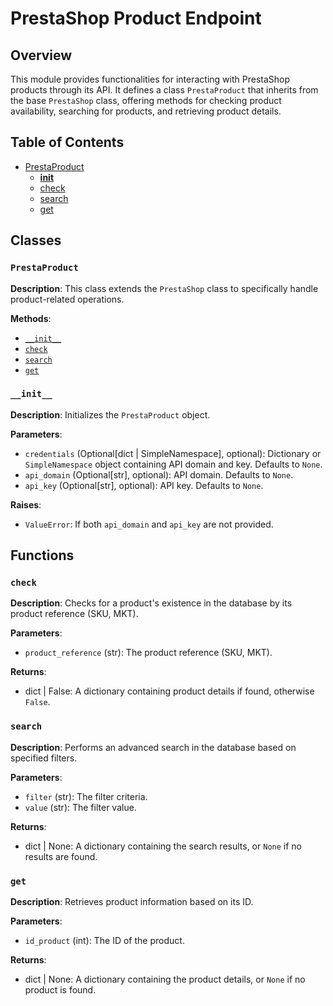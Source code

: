 # PrestaShop Product Endpoint

## Overview

This module provides functionalities for interacting with PrestaShop products through its API. It defines a class `PrestaProduct` that inherits from the base `PrestaShop` class, offering methods for checking product availability, searching for products, and retrieving product details.

## Table of Contents

- [PrestaProduct](#prestaproduct)
    - [__init__](#init)
    - [check](#check)
    - [search](#search)
    - [get](#get)


## Classes

### `PrestaProduct`

**Description**: This class extends the `PrestaShop` class to specifically handle product-related operations.

**Methods**:

- [`__init__`](#init)
- [`check`](#check)
- [`search`](#search)
- [`get`](#get)

### `__init__`

**Description**: Initializes the `PrestaProduct` object.

**Parameters**:

- `credentials` (Optional[dict | SimpleNamespace], optional): Dictionary or `SimpleNamespace` object containing API domain and key. Defaults to `None`.
- `api_domain` (Optional[str], optional): API domain. Defaults to `None`.
- `api_key` (Optional[str], optional): API key. Defaults to `None`.

**Raises**:

- `ValueError`: If both `api_domain` and `api_key` are not provided.


## Functions


### `check`

**Description**: Checks for a product's existence in the database by its product reference (SKU, MKT).

**Parameters**:

- `product_reference` (str): The product reference (SKU, MKT).

**Returns**:

- dict | False: A dictionary containing product details if found, otherwise `False`.

### `search`

**Description**: Performs an advanced search in the database based on specified filters.

**Parameters**:

- `filter` (str): The filter criteria.
- `value` (str): The filter value.

**Returns**:

- dict | None:  A dictionary containing the search results, or `None` if no results are found.

### `get`

**Description**: Retrieves product information based on its ID.

**Parameters**:

- `id_product` (int): The ID of the product.

**Returns**:

- dict | None: A dictionary containing the product details, or `None` if no product is found.